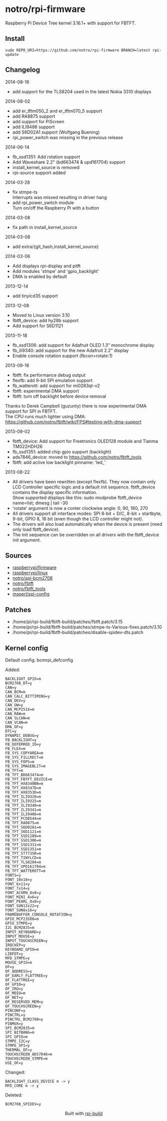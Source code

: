notro/rpi-firmware
==========

Raspberry Pi Device Tree kernel 3.16.1+ with support for FBTFT.

Install
-------

```text
sudo REPO_URI=https://github.com/notro/rpi-firmware BRANCH=latest rpi-update
```



Changelog
---------
2014-08-16
* add support for the TLS8204 used in the latest Nokia 3310 displays

2014-08-02
* add er_tftm050_2 and er_tftm070_5 support
* add RA8875 support
* add support for PiScreen
* add ILI9486 support
* add S6D02A1 support (Wolfgang Buening)
* rpi_power_switch was missing in the previous release

2014-06-14
* fb_ssd1351: Add rotation support
* Add Waveshare 2.2" (bd663474 & upd161704) support
* install_kernel_source is removed
* rpi-source support added

2014-03-28
* fix stmpe-ts  
  Interrupts was missed resulting in driver hang
* add rpi_power_switch module  
  Turn on/off the Raspberry Pi with a button

2014-03-08
* fix path in install_kernel_source

2014-03-08
* add extra/{git_hash,install_kernel_source} 

2014-03-06
* Add displays rpi-display and pitft
* Add modules 'stmpe' and 'gpio_backlight'
* DMA is enabled by default

2013-12-14
* add tinylcd35 support

2013-12-08
* Moved to Linux version 3.10
* fbtft_device: add hy28b support
* Add support for S6D1121

2013-11-18
* fb_ssd1306: add support for Adafruit OLED 1.3" monochrome display
* fb_ili9340: add support for the new Adafruit 2.2" display
* Enable console rotation support (fbcon=rotate:1)

2013-09-18
* fbtft: fix performance debug output
* flexfb: add 9-bit SPI emulation support
* fb_watterott: add support for mi0283qt-v2
* fbtft: experimental DMA support
* fbtft: turn off backlight before device removal

Thanks to Derek Campbell (guzunty) there is now experimental DMA support for SPI in FBTFT.  
The CPU runs much lighter using DMA:  https://github.com/notro/fbtft/wiki/FPS#testing-with-dma-support

2013-09-02
* fbtft_device: Add support for Freetronics OLED128 module and Tianma TM022HDH26
* fb_ssd1351: added chip gpio support (backlight)
* ads7846_device: moved to https://github.com/notro/fbtft_tools
* fbtft: add active low backlight pinname: 'led_'

2013-08-22
* All drivers have been rewritten (except flexfb). They now contain only LCD Controller specific logic and a default init sequence. fbtft_device contains the display specific information.  
  Show supported displays like this: sudo modprobe fbtft_device name=list; dmesg | tail -30
* 'rotate' argument is now a conter clockwise angle: 0, 90, 180, 270
* All drivers support all interface modes: SPI 8-bit + D/C, 8-bit + startbyte, 9-bit, GPIO 8, 16 bit (even though the LCD controller might not).
* The drivers will also load automatically when the device is present (need only load fbtft_device).
* The init sequence can be overridden on all drivers with the fbtft_device init argument.



Sources
-------
* [raspberrypi/firmware](https://github.com/raspberrypi/firmware/archive/43c5b2fc9bdb0a43ba67661b8677445e71ae9e82.tar.gz)
* [raspberrypi/linux](https://github.com/raspberrypi/linux/archive/33f49e8bf532404304798189d98393f6b2b055df.tar.gz)
* [notro/spi-bcm2708](https://github.com/notro/spi-bcm2708/archive/1ca01f95d00ab0aae1a07ab5cf18f1090d6981fe.tar.gz)
* [notro/fbtft](https://github.com/notro/fbtft/archive/d12b9c1de7fe72fd020419411f73740d7a995a81.tar.gz)
* [notro/fbtft_tools](https://github.com/notro/fbtft_tools/archive/de14557bae567e80f7a5a41a79e8cc1b0c7d99fd.tar.gz)
* [msperl/spi-config](https://github.com/msperl/spi-config/archive/878f592626db291b3a62b5054278c95e92bc0b39.tar.gz)


Patches
--------
* /home/pi/rpi-build/fbtft-build/patches/fbtft.patch/3.15
* /home/pi/rpi-build/fbtft-build/patches/stmpe-ts-Various-fixes.patch/3.10
* /home/pi/rpi-build/fbtft-build/patches/disable-spidev-dts.patch


Kernel config
-------------
Default config: bcmrpi_defconfig



Added:
```text
BACKLIGHT_GPIO=m
BCM2708_DT=y
CAN=y
CAN_BCM=m
CAN_CALC_BITTIMING=y
CAN_DEV=y
CAN_GW=y
CAN_MCP251X=m
CAN_RAW=m
CAN_SLCAN=m
CAN_VCAN=m
DMA_OF=y
DTC=y
DYNAMIC_DEBUG=y
FB_BACKLIGHT=y
FB_DEFERRED_IO=y
FB_FLEX=m
FB_SYS_COPYAREA=m
FB_SYS_FILLRECT=m
FB_SYS_FOPS=m
FB_SYS_IMAGEBLIT=m
FB_TFT=m
FB_TFT_BD663474=m
FB_TFT_FBTFT_DEVICE=m
FB_TFT_HX8340BN=m
FB_TFT_HX8347D=m
FB_TFT_HX8353D=m
FB_TFT_ILI9320=m
FB_TFT_ILI9325=m
FB_TFT_ILI9340=m
FB_TFT_ILI9341=m
FB_TFT_ILI9486=m
FB_TFT_PCD8544=m
FB_TFT_RA8875=m
FB_TFT_S6D02A1=m
FB_TFT_S6D1121=m
FB_TFT_SSD1289=m
FB_TFT_SSD1306=m
FB_TFT_SSD1331=m
FB_TFT_SSD1351=m
FB_TFT_ST7735R=m
FB_TFT_TINYLCD=m
FB_TFT_TLS8204=m
FB_TFT_UPD161704=m
FB_TFT_WATTEROTT=m
FONTS=y
FONT_10x18=y
FONT_6x11=y
FONT_7x14=y
FONT_ACORN_8x8=y
FONT_MINI_4x6=y
FONT_PEARL_8x8=y
FONT_SUN12x22=y
FONT_SUN8x16=y
FRAMEBUFFER_CONSOLE_ROTATION=y
GPIO_MCP23S08=m
GPIO_STMPE=y
I2C_BCM2835=m
INPUT_KEYBOARD=y
INPUT_MOUSE=y
INPUT_TOUCHSCREEN=y
IRQCHIP=y
KEYBOARD_GPIO=m
LIBFDT=y
MFD_STMPE=y
MOUSE_GPIO=m
OF=y
OF_ADDRESS=y
OF_EARLY_FLATTREE=y
OF_FLATTREE=y
OF_GPIO=y
OF_IRQ=y
OF_MDIO=m
OF_NET=y
OF_RESERVED_MEM=y
OF_TOUCHSCREEN=y
PINCONF=y
PINCTRL=y
PINCTRL_BCM2708=y
PINMUX=y
SPI_BCM2835=m
SPI_BITBANG=m
SPI_GPIO=m
STMPE_I2C=y
STMPE_SPI=y
THERMAL_OF=y
TOUCHSCREEN_ADS7846=m
TOUCHSCREEN_STMPE=m
USE_OF=y
```


Changed:
```text
BACKLIGHT_CLASS_DEVICE m -> y
MFD_CORE m -> y
```


Deleted:
```text
BCM2708_SPIDEV=y
```


<p align="center">Built with <a href="https://github.com/notro/rpi-build/wiki">rpi-build</a></p>
